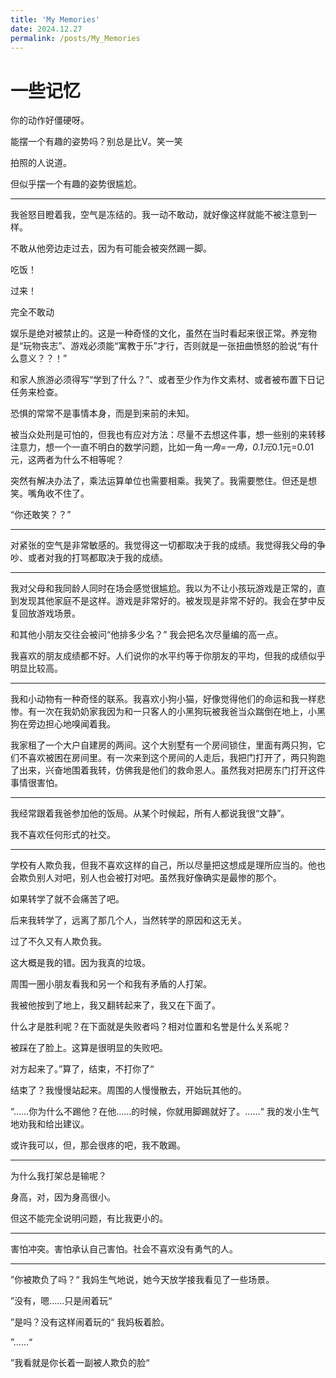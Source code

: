```yaml
---
title: 'My Memories'
date: 2024.12.27
permalink: /posts/My_Memories
---
```

# 一些记忆

你的动作好僵硬呀。

能摆一个有趣的姿势吗？别总是比V。笑一笑

拍照的人说道。

但似乎摆一个有趣的姿势很尴尬。

---
我爸怒目瞪着我，空气是冻结的。我一动不敢动，就好像这样就能不被注意到一样。

不敢从他旁边走过去，因为有可能会被突然踢一脚。


吃饭！

过来！

完全不敢动

娱乐是绝对被禁止的。这是一种奇怪的文化，虽然在当时看起来很正常。养宠物是“玩物丧志”、游戏必须能“寓教于乐”才行，否则就是一张扭曲愤怒的脸说“有什么意义？？！”

和家人旅游必须得写“学到了什么？”、或者至少作为作文素材、或者被布置下日记任务来检查。

恐惧的常常不是事情本身，而是到来前的未知。

被当众处刑是可怕的，但我也有应对方法：尽量不去想这件事，想一些别的来转移注意力，想一个一直不明白的数学问题，比如一角*一角=一角，0.1元*0.1元=0.01元，这两者为什么不相等呢？

突然有解决办法了，乘法运算单位也需要相乘。我笑了。我需要憋住。但还是想笑。嘴角收不住了。

“你还敢笑？？”

---

对紧张的空气是非常敏感的。我觉得这一切都取决于我的成绩。我觉得我父母的争吵、或者对我的打骂都取决于我的成绩。

---

我对父母和我同龄人同时在场会感觉很尴尬。我以为不让小孩玩游戏是正常的，直到发现其他家庭不是这样。游戏是非常好的。被发现是非常不好的。我会在梦中反复回放游戏场景。

和其他小朋友交往会被问“他排多少名？” 我会把名次尽量编的高一点。

我喜欢的朋友成绩都不好。人们说你的水平约等于你朋友的平均，但我的成绩似乎明显比较高。

---

我和小动物有一种奇怪的联系。我喜欢小狗小猫，好像觉得他们的命运和我一样悲惨。有一次在我奶奶家我因为和一只客人的小黑狗玩被我爸当众踹倒在地上，小黑狗在旁边担心地嗅闻着我。

我家租了一个大户自建房的两间。这个大别墅有一个房间锁住，里面有两只狗，它们不喜欢被困在房间里。有一次来到这个房间的人走后，我把门打开了，两只狗跑了出来，兴奋地围着我转，仿佛我是他们的救命恩人。虽然我对把房东门打开这件事情很害怕。

---

我经常跟着我爸参加他的饭局。从某个时候起，所有人都说我很“文静”。

我不喜欢任何形式的社交。

---

学校有人欺负我，但我不喜欢这样的自己，所以尽量把这想成是理所应当的。他也会欺负别人对吧，别人也会被打对吧。虽然我好像确实是最惨的那个。

如果转学了就不会痛苦了吧。

后来我转学了，远离了那几个人，当然转学的原因和这无关。

过了不久又有人欺负我。

这大概是我的错。因为我真的垃圾。

周围一圈小朋友看我和另一个和我有矛盾的人打架。

我被他按到了地上，我又翻转起来了，我又在下面了。

什么才是胜利呢？在下面就是失败者吗？相对位置和名誉是什么关系呢？

被踩在了脸上。这算是很明显的失败吧。

对方起来了。”算了，结束，不打你了“

结束了？我慢慢站起来。周围的人慢慢散去，开始玩其他的。

“……你为什么不踢他？在他……的时候，你就用脚踢就好了。……“ 我的发小生气地劝我和给出建议。

或许我可以，但，那会很疼的吧，我不敢踢。

---

为什么我打架总是输呢？

身高，对，因为身高很小。

但这不能完全说明问题，有比我更小的。

---

害怕冲突。害怕承认自己害怕。社会不喜欢没有勇气的人。

---

”你被欺负了吗？“ 我妈生气地说，她今天放学接我看见了一些场景。

”没有，嗯……只是闹着玩“

”是吗？没有这样闹着玩的“ 我妈板着脸。

”……“

”我看就是你长着一副被人欺负的脸“
